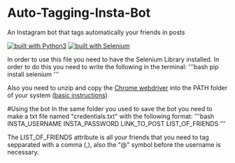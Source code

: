 # Auto-Tagging-Insta-Bot
An Instagram bot that tags automatically your friends in posts

[![built with Python3](https://img.shields.io/badge/built%20with-Python3-red.svg)](https://www.python.org/) [ ![built with Selenium](https://img.shields.io/badge/built%20with-Selenium-yellow.svg)](https://github.com/SeleniumHQ/selenium)

In order to use this file you need to have the Selenium Library installed. In order to do this you need to write the following in the terminal:
'''bash
pip install selenium
'''

Also you need to unzip and copy the [Chrome webdriver](https://chromedriver.chromium.org/downloads) into the PATH folder of your system ([basic instructions](https://www.computerhope.com/issues/ch000549.htm))


#Using the bot
In the same folder you used to save the bot you need to make a txt file named "credentials.txt" with the following format:
'''bash
INSTA_USERNAME
INSTA_PASSWORD
LINK_TO_POST
LIST_OF_FRIENDS
'''

The LIST_OF_FRIENDS attribute is all your friends that you need to tag sepparated with a comma (,), also the "@" symbol before the username is necessary.
